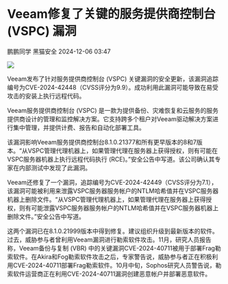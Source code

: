 #  Veeam修复了关键的服务提供商控制台 (VSPC) 漏洞   
鹏鹏同学  黑猫安全   2024-12-06 03:47  
  
![](https://mmbiz.qpic.cn/sz_mmbiz_png/8dBEfDPEce8aAo0n0NicPPA8cDBHQyJibE3x78oWBTMNcQ3S1RsOHS0HXzDcpxbNsicmIPjowfo64b81MyPfyribAA/640?wx_fmt=png&from=appmsg "")  
  
Veeam发布了针对服务提供商控制台 (VSPC) 关键漏洞的安全更新，该漏洞追踪编号为CVE-2024-42448（CVSS评分为9.9）。成功利用此漏洞可能导致在易受攻击的安装上执行远程代码。  
  
Veeam服务提供商控制台 (VSPC) 是一款为提供备份、灾难恢复和云服务的服务提供商设计的管理和监控解决方案。它支持跨多个租户对Veeam驱动解决方案进行集中管理，并提供计费、报告和自动化部署工具。  
  
该漏洞影响Veeam服务提供商控制台8.1.0.21377和所有更早版本的8和7版本。“从VSPC管理代理机器上，如果管理代理在服务器上获得授权，则有可能在VSPC服务器机器上执行远程代码执行 (RCE)。”安全公告中写道。该公司确认其专家在内部测试中发现了此漏洞。  
  
Veeam还修复了一个漏洞，追踪编号为CVE-2024-42449（CVSS评分为7.1），该漏洞可能被利用来泄露VSPC服务器服务帐户的NTLM哈希值并在VSPC服务器机器上删除文件。“从VSPC管理代理机器上，如果管理代理在服务器上获得授权，则有可能泄露VSPC服务器服务帐户的NTLM哈希值并在VSPC服务器机器上删除文件。”安全公告中写道。  
  
这两个漏洞已在8.1.0.21999版本中得到修复。建议组织升级到最新版本的软件。过去，威胁参与者曾利用Veeam漏洞进行勒索软件攻击。11月，研究人员报告称，Veeam备份与复制 (VBR) 中的关键漏洞CVE-2024-40711被用于部署Frag勒索软件。在Akira和Fog勒索软件攻击之后，专家警告说，威胁参与者正在积极利用CVE-2024-40711部署Frag勒索软件。10月中旬，Sophos研究人员警告说，勒索软件运营商正在利用CVE-2024-40711漏洞创建恶意帐户并部署恶意软件。  
  
